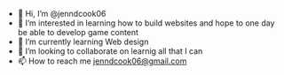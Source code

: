 - 👋 Hi, I’m @jenndcook06
- 👀 I’m interested in learning how to build websites and hope to one day be able to develop game content
- 🌱 I’m currently learning Web design
- 💞️ I’m looking to collaborate on learnig all that I can
- 📫 How to reach me jenndcook06@gmail.com

<!---
jenndcook06/jenndcook06 is a ✨ special ✨ repository because its `README.md` (this file) appears on your GitHub profile.
You can click the Preview link to take a look at your changes.
--->
